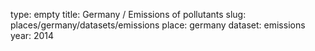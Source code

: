 type: empty
title: Germany / Emissions of pollutants
slug: places/germany/datasets/emissions
place: germany
dataset: emissions
year: 2014
